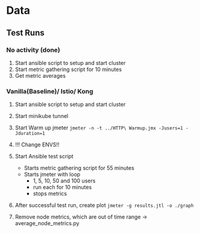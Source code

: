 # Data

## Test Runs

### No activity (done)

1. Start ansible script to setup and start cluster
2. Start metric gathering script for 10 minutes
3. Get metric averages

### Vanilla(Baseline)/ Istio/ Kong

1. Start ansible script to setup and start cluster
2. Start minikube tunnel
3. Start Warm up jmeter `jmeter -n -t ../HTTP\ Warmup.jmx -Jusers=1 -Jduration=1`

4. !!! Change ENVS!!
5. Start Ansible test script
    * Starts metric gathering script for 55 minutes
    * Starts jmeter with loop
        * 1, 5, 10, 50 and 100 users
        * run each for 10 minutes
        * stops metrics

6. After successful test run, create plot `jmeter -g results.jtl -o ./graph`
7. Remove node metrics, which are out of time range -> average_node_metrics.py
